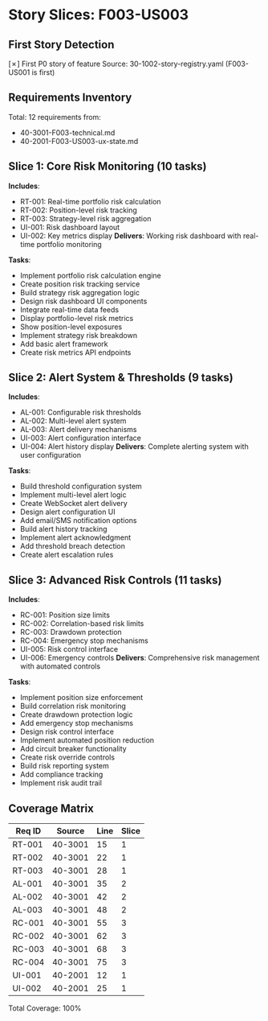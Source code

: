 # Story Slices: F003-US003

## First Story Detection
[✗] First P0 story of feature
Source: 30-1002-story-registry.yaml (F003-US001 is first)

## Requirements Inventory
Total: 12 requirements from:
- 40-3001-F003-technical.md
- 40-2001-F003-US003-ux-state.md

## Slice 1: Core Risk Monitoring (10 tasks)
**Includes**: 
- RT-001: Real-time portfolio risk calculation
- RT-002: Position-level risk tracking
- RT-003: Strategy-level risk aggregation
- UI-001: Risk dashboard layout
- UI-002: Key metrics display
**Delivers**: Working risk dashboard with real-time portfolio monitoring

**Tasks**:
- Implement portfolio risk calculation engine
- Create position risk tracking service
- Build strategy risk aggregation logic
- Design risk dashboard UI components
- Integrate real-time data feeds
- Display portfolio-level risk metrics
- Show position-level exposures
- Implement strategy risk breakdown
- Add basic alert framework
- Create risk metrics API endpoints

## Slice 2: Alert System & Thresholds (9 tasks)
**Includes**:
- AL-001: Configurable risk thresholds
- AL-002: Multi-level alert system
- AL-003: Alert delivery mechanisms
- UI-003: Alert configuration interface
- UI-004: Alert history display
**Delivers**: Complete alerting system with user configuration

**Tasks**:
- Build threshold configuration system
- Implement multi-level alert logic
- Create WebSocket alert delivery
- Design alert configuration UI
- Add email/SMS notification options
- Build alert history tracking
- Implement alert acknowledgment
- Add threshold breach detection
- Create alert escalation rules

## Slice 3: Advanced Risk Controls (11 tasks)
**Includes**:
- RC-001: Position size limits
- RC-002: Correlation-based risk limits
- RC-003: Drawdown protection
- RC-004: Emergency stop mechanisms
- UI-005: Risk control interface
- UI-006: Emergency controls
**Delivers**: Comprehensive risk management with automated controls

**Tasks**:
- Implement position size enforcement
- Build correlation risk monitoring
- Create drawdown protection logic
- Add emergency stop mechanisms
- Design risk control interface
- Implement automated position reduction
- Add circuit breaker functionality
- Create risk override controls
- Build risk reporting system
- Add compliance tracking
- Implement risk audit trail

## Coverage Matrix
| Req ID | Source | Line | Slice |
|--------|--------|------|-------|
| RT-001 | 40-3001 | 15 | 1 |
| RT-002 | 40-3001 | 22 | 1 |
| RT-003 | 40-3001 | 28 | 1 |
| AL-001 | 40-3001 | 35 | 2 |
| AL-002 | 40-3001 | 42 | 2 |
| AL-003 | 40-3001 | 48 | 2 |
| RC-001 | 40-3001 | 55 | 3 |
| RC-002 | 40-3001 | 62 | 3 |
| RC-003 | 40-3001 | 68 | 3 |
| RC-004 | 40-3001 | 75 | 3 |
| UI-001 | 40-2001 | 12 | 1 |
| UI-002 | 40-2001 | 25 | 1 |

Total Coverage: 100%